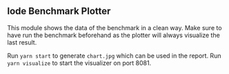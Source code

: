 ## lode Benchmark Plotter

This module shows the data of the benchmark in a clean way.
Make sure to have run the benchmark beforehand as the plotter will always visualize the last result.

Run `yarn start` to generate `chart.jpg` which can be used in the report.
Run `yarn visualize` to start the visualizer on port 8081.
